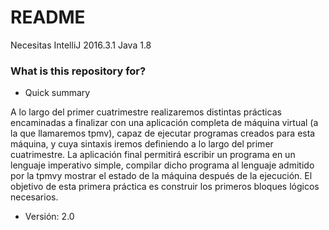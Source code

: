 # README #

Necesitas IntelliJ 2016.3.1
Java 1.8

### What is this repository for? ###

* Quick summary

A lo largo del primer cuatrimestre realizaremos distintas prácticas encaminadas a finalizar con una aplicación completa de máquina virtual (a la que llamaremos tpmv), capaz de ejecutar programas creados para esta máquina, y cuya sintaxis iremos definiendo a lo largo del primer cuatrimestre. La aplicación final permitirá escribir un programa en un lenguaje imperativo simple, compilar dicho programa al lenguaje admitido por la tpmvy mostrar el estado de la máquina después de la ejecución. El objetivo de esta primera práctica es construir los primeros bloques lógicos necesarios.

* Versión:
2.0